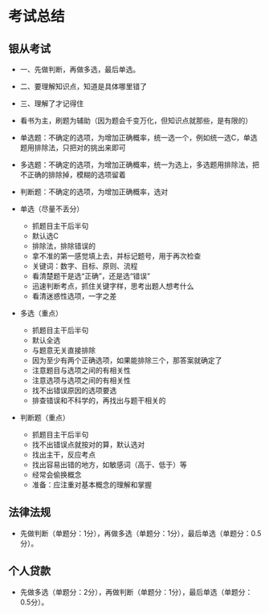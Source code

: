 # 考试总结

## 银从考试
* 一、先做判断，再做多选，最后单选。
* 二、要理解知识点，知道是具体哪里错了
* 三、理解了才记得住
* 看书为主，刷题为辅助（因为题会千变万化，但知识点就那些，是有限的）
* 单选题：不确定的选项，为增加正确概率，统一选一个，例如统一选C，单选题用排除法，只把对的挑出来即可
* 多选题：不确定的选项，为增加正确概率，统一为选上，多选题用排除法，把不正确的排除掉，模糊的选项留着
* 判断题：不确定的选项，为增加正确概率，选对

* 单选（尽量不丢分）
  * 抓题目主干后半句
  * 默认选C
  * 排除法，排除错误的
  * 拿不准的第一感觉填上去，并标记题号，用于再次检查
  * 关键词：数字、目标、原则、流程
  * 看清楚题干是选“正确”，还是选“错误”
  * 迅速判断考点，抓住关键字样，思考出题人想考什么
  * 看清迷惑性选项，一字之差
* 多选（重点）
  * 抓题目主干后半句
  * 默认全选
  * 与题意无关直接排除
  * 因为至少有两个正确选项，如果能排除三个，那答案就确定了
  * 注意题目与选项之间的有相关性
  * 注意选项与选项之间的有相关性
  * 找不出错误原因的选项要选
  * 排查错误和不科学的，再找出与题干相关的
* 判断题（重点）
  * 抓题目主干后半句
  * 找不出错误点就按对的算，默认选对
  * 找出主干，反应考点
  * 找出容易出错的地方，如敏感词（高于、低于）等
  * 经常会偷换概念
  * 准备：应注重对基本概念的理解和掌握		

## 法律法规

* 先做判断（单题分：1分），再做多选（单题分：1分），最后单选（单题分：0.5分）。

## 个人贷款
	
* 先做多选（单题分：2分），再做判断（单题分：1分），最后单选（单题分：0.5分）。





